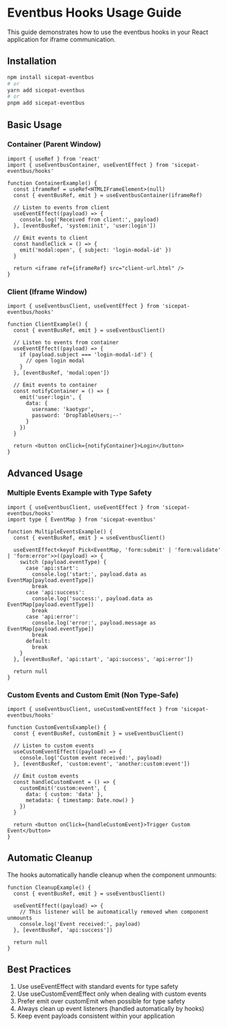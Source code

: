 # Eventbus Hooks Usage Guide

This guide demonstrates how to use the eventbus hooks in your React application for iframe communication.

## Installation

```bash
npm install sicepat-eventbus
# or
yarn add sicepat-eventbus
# or 
pnpm add sicepat-eventbus
```

## Basic Usage

### Container (Parent Window)

```tsx
import { useRef } from 'react'
import { useEventbusContainer, useEventEffect } from 'sicepat-eventbus/hooks'

function ContainerExample() {
  const iframeRef = useRef<HTMLIFrameElement>(null)
  const { eventBusRef, emit } = useEventbusContainer(iframeRef)

  // Listen to events from client
  useEventEffect((payload) => {
    console.log('Received from client:', payload)
  }, [eventBusRef, 'system:init', 'user:login'])

  // Emit events to client
  const handleClick = () => {
    emit('modal:open', { subject: 'login-modal-id' })
  }

  return <iframe ref={iframeRef} src="client-url.html" />
}
```

### Client (Iframe Window)

```tsx
import { useEventbusClient, useEventEffect } from 'sicepat-eventbus/hooks'

function ClientExample() {
  const { eventBusRef, emit } = useEventbusClient()

  // Listen to events from container
  useEventEffect((payload) => {
    if (payload.subject === 'login-modal-id') {
      // open login modal
    }
  }, [eventBusRef, 'modal:open'])

  // Emit events to container
  const notifyContainer = () => {
    emit('user:login', { 
      data: {
        username: 'kaotypr',
        password: 'DropTableUsers;--'
      }
    })
  }

  return <button onClick={notifyContainer}>Login</button>
}
```

## Advanced Usage

### Multiple Events Example with Type Safety

```tsx
import { useEventbusClient, useEventEffect } from 'sicepat-eventbus/hooks'
import type { EventMap } from 'sicepat-eventbus'

function MultipleEventsExample() {
  const { eventBusRef, emit } = useEventbusClient()

  useEventEffect<keyof Pick<EventMap, 'form:submit' | 'form:validate' | 'form:error'>>((payload) => {
    switch (payload.eventType) {
      case 'api:start':
        console.log('start:', payload.data as EventMap[payload.eventType])
        break
      case 'api:success':
        console.log('success:', payload.data as EventMap[payload.eventType])
        break
      case 'api:error':
        console.log('error:', payload.message as EventMap[payload.eventType])
        break
      default:
        break
    }
  }, [eventBusRef, 'api:start', 'api:success', 'api:error'])

  return null
}
```

### Custom Events and Custom Emit (Non Type-Safe)

```tsx
import { useEventbusClient, useCustomEventEffect } from 'sicepat-eventbus/hooks'

function CustomEventsExample() {
  const { eventBusRef, customEmit } = useEventbusClient()

  // Listen to custom events
  useCustomEventEffect((payload) => {
    console.log('Custom event received:', payload)
  }, [eventBusRef, 'custom:event', 'another:custom:event'])

  // Emit custom events
  const handleCustomEvent = () => {
    customEmit('custom:event', { 
      data: { custom: 'data' },
      metadata: { timestamp: Date.now() }
    })
  }

  return <button onClick={handleCustomEvent}>Trigger Custom Event</button>
}
```

## Automatic Cleanup

The hooks automatically handle cleanup when the component unmounts:

```tsx
function CleanupExample() {
  const { eventBusRef, emit } = useEventbusClient()

  useEventEffect((payload) => {
    // This listener will be automatically removed when component unmounts
    console.log('Event received:', payload)
  }, [eventBusRef, 'api:success'])

  return null
}
```

## Best Practices
1. Use useEventEffect with standard events for type safety
2. Use useCustomEventEffect only when dealing with custom events
3. Prefer emit over customEmit when possible for type safety
4. Always clean up event listeners (handled automatically by hooks)
5. Keep event payloads consistent within your application